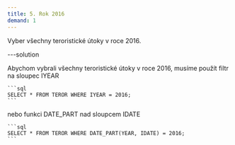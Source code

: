 ```yaml
---
title: 5. Rok 2016
demand: 1
---
```


Vyber všechny teroristické útoky v roce 2016.

---solution

Abychom vybrali všechny teroristické útoky v roce 2016, musíme použít filtr na sloupec IYEAR

    ```sql
    SELECT * FROM TEROR WHERE IYEAR = 2016;
    ```

nebo funkci DATE_PART nad sloupcem IDATE

    ```sql
    SELECT * FROM TEROR WHERE DATE_PART(YEAR, IDATE) = 2016;
    ```
